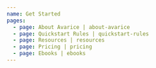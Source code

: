 ```yaml
---
name: Get Started
pages:
  - page: About Avarice | about-avarice
  - page: Quickstart Rules | quickstart-rules
  - page: Resources | resources
  - page: Pricing | pricing
  - page: Ebooks | ebooks
---
```

